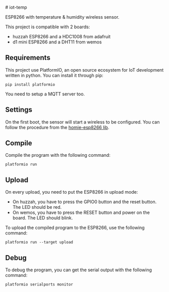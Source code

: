 # iot\-temp

ESP8266 with temperature & humidity wireless sensor.

This project is compatible with 2 boards:
- huzzah ESP8266 and a HDC1008 from adafruit
- d1 mini ESP8266 and a DHT11 from wemos

## Requirements

This project use PlatformIO, an open source ecosystem for IoT development
written in python. You can install it through pip:
```
pip install platformio
```

You need to setup a MQTT server too.

## Settings

On the first boot, the sensor will start a wireless to be configured.
You can follow the procedure from the [homie-esp8266 lib][homie-esp8266-doc-url].

## Compile

Compile the program with the following command:
```
platformio run
```

## Upload

On every upload, you need to put the ESP8266 in upload mode:
- On huzzah, you have to press the GPIO0 button and the reset button.
The LED should be red.
- On wemos, you have to press the RESET button and power on the board.
The LED should blink.

To upload the compiled program to the ESP8266, use the following command:
```
platformio run --target upload
```

## Debug

To debug the program, you can get the serial output with the following
command:
```
platformio serialports monitor
```

[travis-img]: https://travis-ci.org/Damoun/iot-temp.svg
[travis-url]: https://travis-ci.org/Damoun/iot-temp/
[homie-esp8266-doc-url]: https://homie-esp8266.readme.io/docs/json-configuration-file

